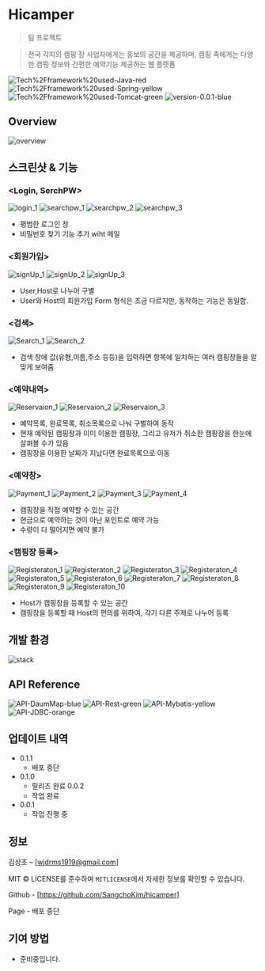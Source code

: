 # Hicamper

> 팀 프로젝트

> 전국 각지의 캠핑 장 사업자에게는 홍보의 공간을 제공하며, 캠핑 족에게는 다양한 캠핑 정보와 간편한 예약기능 제공하는 웹 플랫폼

![Tech%2Fframework%20used-Java-red](https://img.shields.io/badge/Tech%2Fframework%20used-Java-red.svg)
![Tech%2Fframework%20used-Spring-yellow](https://img.shields.io/badge/Tech%2Fframework%20used-Spring-yellow.svg)
![Tech%2Fframework%20used-Tomcat-green](https://img.shields.io/badge/Tech%2Fframework%20used-Tomcat-green.svg)
![version-0.0.1-blue](https://img.shields.io/badge/version-0.0.1-blue)

## Overview
![overview](https://user-images.githubusercontent.com/36231361/65935266-7e116b00-e453-11e9-825c-fe882cbd34ec.png)

## 스크린샷 & 기능 

### <Login, SerchPW>

![login_1](https://user-images.githubusercontent.com/36231361/65952293-a1044500-e47c-11e9-939b-f60f326ab65e.png)
![searchpw_1](https://user-images.githubusercontent.com/36231361/65936165-a353a880-e456-11e9-8ea7-edf64c268125.png)
![searchpw_2](https://user-images.githubusercontent.com/36231361/65936166-a353a880-e456-11e9-84a0-b460c4242b92.png)
![searchpw_3](https://user-images.githubusercontent.com/36231361/65936167-a3ec3f00-e456-11e9-9295-8b998ba75c2e.png)

- 평범한 로그인 창  
- 비밀번호 찾기 기능 추가 wiht 메일

### <회원가입>
 
![signUp_1](https://user-images.githubusercontent.com/36231361/65952827-ad3cd200-e47d-11e9-8bd8-0bf712ba1bb7.png)
![signUp_2](https://user-images.githubusercontent.com/36231361/65952825-aca43b80-e47d-11e9-9146-e2046cad818c.png)
![signUp_3](https://user-images.githubusercontent.com/36231361/65952826-ad3cd200-e47d-11e9-924c-390aeacc82fa.png)

- User,Host로 나누어 구별  
- User와 Host의 회원가입 Form 형식은 조금 다르지만, 동작하는 기능은 동일함.

### <검색>

![Search_1](https://user-images.githubusercontent.com/36231361/65953210-77e4b400-e47e-11e9-93b3-0c276bcb8339.png) 
![Search_2](https://user-images.githubusercontent.com/36231361/65953209-77e4b400-e47e-11e9-97fb-008e049074bd.png)

- 검색 창에 값(유형,이름,주소 등등)을 입력하면 항목에 일치하는 여러 캠핑장들을 알맞게 보여줌

### <예약내역> 
 
![Reservaion_1](https://user-images.githubusercontent.com/36231361/65954183-74eac300-e480-11e9-95de-193423ecc6a7.png)
![Reservaion_2](https://user-images.githubusercontent.com/36231361/65954184-74eac300-e480-11e9-8117-576eee611b52.png)
![Reservaion_3](https://user-images.githubusercontent.com/36231361/65954185-74eac300-e480-11e9-8273-3514a05b79c9.png)

- 예약목록, 완료목록, 취소목록으로 나눠 구별하여 동작  
- 현재 예약된 캠핑장과 이미 이용한 캠핑장, 그리고 유저가 취소한 캠핑장을 한눈에 살펴볼 수가 있음
- 캠핑장을 이용한 날짜가 지났다면 완료목록으로 이동

### <예약창>

![Payment_1](https://user-images.githubusercontent.com/36231361/65955168-7cab6700-e482-11e9-9597-5107e10c3671.png) 
![Payment_2](https://user-images.githubusercontent.com/36231361/65955164-7c12d080-e482-11e9-8e0c-ae1c20ea6e3a.png)
![Payment_3](https://user-images.githubusercontent.com/36231361/65955165-7c12d080-e482-11e9-958c-53c2d47e7eab.png)
![Payment_4](https://user-images.githubusercontent.com/36231361/65955166-7cab6700-e482-11e9-9246-868975f7a161.png)

- 캠핑장을 직접 예약할 수 있는 공간  
- 현금으로 예약하는 것이 아닌 포인트로 예약 가능
- 수량이 다 떨어지면 예약 불가

### <캠핑장 등록>

![Registeraton_1](https://user-images.githubusercontent.com/36231361/65955880-19bacf80-e484-11e9-977f-c17525e965b6.png)
![Registeraton_2](https://user-images.githubusercontent.com/36231361/65955881-19bacf80-e484-11e9-8362-ecae1c2302a9.png)
![Registeraton_3](https://user-images.githubusercontent.com/36231361/65955882-19bacf80-e484-11e9-9ac2-605036c26e70.png)
![Registeraton_4](https://user-images.githubusercontent.com/36231361/65955883-1a536600-e484-11e9-8e9a-27c512f8d0fe.png)
![Registeraton_5](https://user-images.githubusercontent.com/36231361/65955884-1a536600-e484-11e9-81fe-4ecf6bc1a4fc.png)
![Registeraton_6](https://user-images.githubusercontent.com/36231361/65955885-1a536600-e484-11e9-8655-5441dde509f0.png)
![Registeraton_7](https://user-images.githubusercontent.com/36231361/65955887-1aebfc80-e484-11e9-87f7-a011ce0afb1a.png)
![Registeraton_8](https://user-images.githubusercontent.com/36231361/65955888-1aebfc80-e484-11e9-83d4-c1a6bc33b651.png)
![Registeraton_9](https://user-images.githubusercontent.com/36231361/65955889-1aebfc80-e484-11e9-8e0b-2fa1cf3ad015.png)
![Registeraton_10](https://user-images.githubusercontent.com/36231361/65955879-19223900-e484-11e9-8b36-9a2cacc44588.png)

- Host가 캠핑장을 등록할 수 있는 공간  
- 캠핑장을 등록할 때 Host의 편의를 위하여, 각기 다른 주제로 나누어 등록

## 개발 환경 
![stack](https://user-images.githubusercontent.com/36231361/65936016-042eb100-e456-11e9-8007-c0b0e6eb57a4.png)

## API Reference

![API-DaumMap-blue](https://img.shields.io/badge/API-DaumMap-blue)
![API-Rest-green](https://img.shields.io/badge/API-Rest-green)
![API-Mybatis-yellow](https://img.shields.io/badge/API-Mybatis-yellow)
![API-JDBC-orange](https://img.shields.io/badge/API-JDBC-orange)
 
## 업데이트 내역

* 0.1.1
    * 배포 중단
* 0.1.0
    * 릴리즈 완료
 0.0.2
    * 작업 완료    
* 0.0.1
    * 작업 진행 중

## 정보

김상초 – [wjdrms1919@gmail.com] 

MIT © LICENSE를 준수하며 ``MITLICENSE``에서 자세한 정보를 확인할 수 있습니다.

Github - [https://github.com/SangchoKim/hicamper]

Page - 배포 중단

## 기여 방법

- 준비중입니다. 
